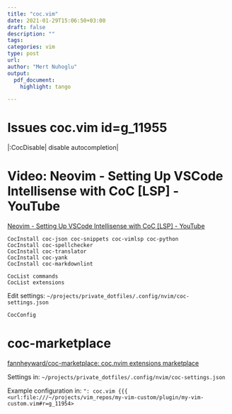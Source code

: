 ```yaml
---
title: "coc.vim"
date: 2021-01-29T15:06:50+03:00 
draft: false
description: ""
tags:
categories: vim
type: post
url:
author: "Mert Nuhoglu"
output:
  pdf_document:
    highlight: tango

---
```


# Issues coc.vim id=g_11955

  |:CocDisable| disable autocompletion| 

# Video: Neovim - Setting Up VSCode Intellisense with CoC [LSP] - YouTube

[Neovim - Setting Up VSCode Intellisense with CoC [LSP] - YouTube](https://www.youtube.com/watch?v=OXEVhnY621M)

```vim
CocInstall coc-json coc-snippets coc-vimlsp coc-python
CocInstall coc-spellchecker
CocInstall coc-translator
CocInstall coc-yank
CocInstall coc-markdownlint
```

```vim
CocList commands
CocList extensions
```

Edit settings: `~/projects/private_dotfiles/.config/nvim/coc-settings.json`

```bash
CocConfig
```

# coc-marketplace

[fannheyward/coc-marketplace: coc.nvim extensions marketplace](https://github.com/fannheyward/coc-marketplace)

Settings in: `~/projects/private_dotfiles/.config/nvim/coc-settings.json`

Example configuration in: `": coc.vim {{{ <url:file:///~/projects/vim_repos/my-vim-custom/plugin/my-vim-custom.vim#r=g_11954>`

    
